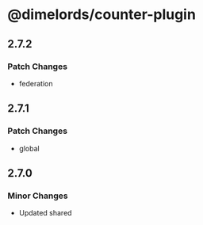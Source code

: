 # @dimelords/counter-plugin

## 2.7.2

### Patch Changes

- federation

## 2.7.1

### Patch Changes

- global

## 2.7.0

### Minor Changes

- Updated shared
